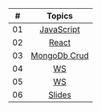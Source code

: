 | #     |                                                                       Topics                                                                        |
| ----- | :-------------------------------------------------------------------------------------------------------------------------------------------------: |
| 01    |                                                             [JavaScript](./JS/JS.md)                                                              |
| 02    |                                                             [React](./React/react.md)                                                              |
| 03   |                                                             [MongoDb Crud](./MongoDb/crud.md)                                                              |
| 04   |                                                             [WS](./ws/ws.md)                                                              |
| 05   |                                                             [WS](./ws/ws2.md)                                                              |
|06  | [Slides](https://drive.google.com/drive/folders/1bto9TqNWtBYv_1K7CNhyOcVD_yb5JZ8z?usp=drive_link' ) |

